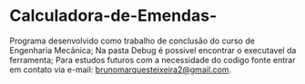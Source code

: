# Calculadora-de-Emendas-
Programa desenvolvido como trabalho de conclusão do curso de Engenharia Mecânica;
Na pasta Debug é possivel encontrar o executavel da ferramenta;
Para estudos futuros com a necessidade do codigo fonte entrar em contato via e-mail: brunomarquesteixeira2@gmail.com.
